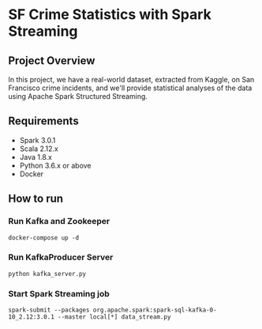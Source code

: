 # SF Crime Statistics with Spark Streaming #
## Project Overview ## 
In this project, we have a real-world dataset, extracted from Kaggle, on San Francisco crime incidents, and we'll provide statistical analyses of the data using Apache Spark Structured Streaming.

## Requirements ##
- Spark 3.0.1
- Scala 2.12.x
- Java 1.8.x
- Python 3.6.x or above
- Docker

## How to run ##
### Run Kafka and Zookeeper ###
`docker-compose up -d`

### Run KafkaProducer Server ###
`python kafka_server.py`

### Start Spark Streaming job ###
`spark-submit --packages org.apache.spark:spark-sql-kafka-0-10_2.12:3.0.1 --master local[*] data_stream.py`
